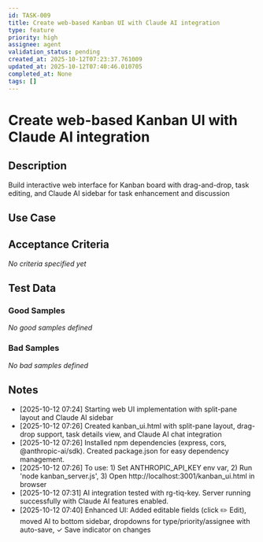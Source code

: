 ```yaml
---
id: TASK-009
title: Create web-based Kanban UI with Claude AI integration
type: feature
priority: high
assignee: agent
validation_status: pending
created_at: 2025-10-12T07:23:37.761009
updated_at: 2025-10-12T07:40:46.010705
completed_at: None
tags: []
---
```


# Create web-based Kanban UI with Claude AI integration

## Description

Build interactive web interface for Kanban board with drag-and-drop, task editing, and Claude AI sidebar for task enhancement and discussion

## Use Case



## Acceptance Criteria

_No criteria specified yet_

## Test Data

### Good Samples
_No good samples defined_

### Bad Samples
_No bad samples defined_

## Notes

- [2025-10-12 07:24] Starting web UI implementation with split-pane layout and Claude AI sidebar
- [2025-10-12 07:26] Created kanban_ui.html with split-pane layout, drag-drop support, task details view, and Claude AI chat integration
- [2025-10-12 07:26] Installed npm dependencies (express, cors, @anthropic-ai/sdk). Created package.json for easy dependency management.
- [2025-10-12 07:26] To use: 1) Set ANTHROPIC_API_KEY env var, 2) Run 'node kanban_server.js', 3) Open http://localhost:3001/kanban_ui.html in browser
- [2025-10-12 07:31] AI integration tested with rg-tiq-key. Server running successfully with Claude AI features enabled.
- [2025-10-12 07:40] Enhanced UI: Added editable fields (click ✏️ Edit), moved AI to bottom sidebar, dropdowns for type/priority/assignee with auto-save, ✓ Save indicator on changes
